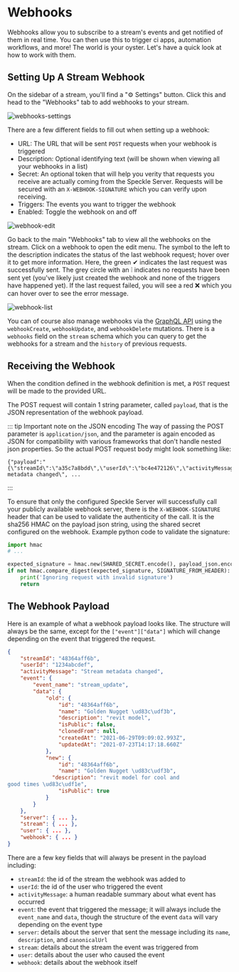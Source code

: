 # Webhooks

Webhooks allow you to subscribe to a stream's events and get notified of them in real time. You can then use this to trigger ci apps, automation workflows, and more! The world is your oyster. Let's have a quick look at how to work with them.

## Setting Up A Stream Webhook

On the sidebar of a stream,  you'll find a "⚙ Settings" button. Click this and head to the "Webhooks" tab to add webhooks to your stream.

![webhooks-settings](https://user-images.githubusercontent.com/7717434/126977638-67d2958c-12d2-40b2-aef3-da5a01451773.gif)

There are a few different fields to fill out when setting up a webhook:

- URL: The URL that will be sent `POST` requests when your webhook is triggered
- Description: Optional identifying text (will be shown when viewing all your webhooks in a list)
- Secret: An optional token that will help you verity that requests you receive are actually coming from the Speckle Server. Requests will be secured with an `X-WEBHOOK-SIGNATURE` which you can verify upon receiving.
- Triggers: The events you want to trigger the webhook
- Enabled: Toggle the webhook on and off

![webhook-edit](https://user-images.githubusercontent.com/7717434/126979041-ac01d1f7-e9d3-455c-ab4f-7154ab891a96.png)

Go back to the main "Webhooks" tab to view all the webhooks on the stream. Click on a webhook to open the edit menu. The symbol to the left to the description indicates the status of the last webhook request; hover over it to get more information. Here, the green ✔ indicates the last request was successfully sent. The grey circle with an ❕ indicates no requests have been sent yet (you've likely just created the webhook and none of the triggers have happened yet). If the last request failed, you will see a red ❌ which you can hover over to see the error message.

![webhook-list](https://user-images.githubusercontent.com/7717434/126981792-d1a66613-43d9-4992-a8e2-fe692b68198e.png)

You can of course also manage webhooks via the [GraphQL API](/dev/server-graphql-api) using the `webhookCreate`, `webhookUpdate`, and `webhookDelete` mutations. There is a `webhooks` field on the `stream` schema which you can query to get the webhooks for a stream and the `history` of previous requests.

## Receiving the Webhook
When the condition defined in the webhook definition is met, a `POST` request will be made to the provided URL.

The POST request will contain 1 string parameter, called `payload`, that is the JSON representation of the webhook payload.

::: tip Important note on the JSON encoding
The way of passing the POST parameter is `application/json`, and the parameter is again encoded as JSON for compatibility with various frameworks that don't handle nested json properties.
So the actual POST request body might look something like:
```
{"payload":"{\"streamId\":\"a35c7a8bdd\",\"userId\":\"bc4e472126\",\"activityMessage\":\"Stream metadata changed\", ...
```
:::

To ensure that only the configured Speckle Server will successfully call your publicly available webhook server, there is the `X-WEBHOOK-SIGNATURE` header that can be used to validate the authenticity of the call.
It is the sha256 HMAC on the payload json string, using the shared secret configured on the webhook.
Example python code to validate the signature:
```python
import hmac
# ...

expected_signature = hmac.new(SHARED_SECRET.encode(), payload_json.encode(), 'sha256').hexdigest()
if not hmac.compare_digest(expected_signature, SIGNATURE_FROM_HEADER):
    print('Ignoring request with invalid signature')
    return
```

## The Webhook Payload

Here is an example of what a webhook payload looks like. The structure will always be the same, except for the `["event"]["data"]` which will change depending on the event that triggered the request.

```json
{
    "streamId": "48364aff6b",
    "userId": "1234abcdef",
    "activityMessage": "Stream metadata changed",        
    "event": {
        "event_name": "stream_update",
        "data": {
            "old": {
                "id": "48364aff6b",
                "name": "Golden Nugget \ud83c\udf3b",    
                "description": "revit model",
                "isPublic": false,
                "clonedFrom": null,
                "createdAt": "2021-06-29T09:09:02.993Z", 
                "updatedAt": "2021-07-23T14:17:18.660Z"  
            },
            "new": {
                "id": "48364aff6b",
                "name": "Golden Nugget \ud83c\udf3b",    
              "description": "revit model for cool and 
good times \ud83c\udf1e",
                "isPublic": true
            }
        }
    },
    "server": { ... },
    "stream": { ... },
    "user": { ... },
    "webhook": { ... }
}
```

There are a few key fields that will always be present in the payload including:

- `streamId`: the id of the stream the webhook was added to
- `userId`: the id of the user who triggered the event
- `activityMessage`: a human readable summary about what event has occurred
- `event`: the event that triggered the message; it will always include the `event_name` and `data`, though the structure of the event `data` will vary depending on the event type
- `server`: details about the server that sent the message including its `name`, `description`, and `canonicalUrl`
- `stream`: details about the stream the event was triggered from
- `user`: details about the user who caused the event
- `webhook`: details about the webhook itself